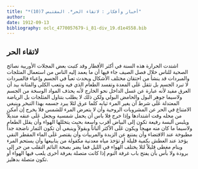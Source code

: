 ```yaml
---
title: "*أخبار وأفكار : لاتقاء الحر*. المقتبس 7(10)"
author: 
date: 1912-09-13
bibliography: oclc_4770057679-i_81-div_19.d1e4558.bib
---
```




##  لاتقاء الحر 


 اشتدت الحرارة هذه السنة في أكثر الأقطار وقد كتبت بعض المجلات الأوربية نصائح الصحية للناس خلال فصل الصيف جاء فيها أن ما يعمد إليه الناس من استعمال المثلجات   والمبردات قد ينشأ من احتقان مختلف الأشكال ويحدث تعباً في الجسم وإعياء فالمبردات لا تبرد الجسم بل تثقل عَلَى المعدة وتفسد الطعام الذي فيه وتتعب الكلى والمثانة بيد أن العرق مفيد لأنه عبارة عن غسل الداخل نحو الخارج لأنه يحذف المواد الوسخة من الجسم ولاسيما جوهر البول والحامض البولي ولكن ذلك لا يطلب بتناول المثلجات بل الرياضة المعتدلة عَلَى شرط أن يغير المرء ثيابه كلما عرق لئلا يبرد جسمه بهذا التبخر وينبغي الامتناع في الحر عن المشروبات الروحية وأن لا يتعرض المرء للشمس فلا يخرج إن أمكن من محله وقت اشتدادها وإذا خرج فلا باس أن يحمل شمسية ويجعل عَلَى عنقه منديلاً ويلبس ألبسة رفيعة تكون إلى البياض أقرب واسعة بحيث يتخللها الهواء وأن يقلل الطعام ولاسيما ما كان منه مهيجاً ويكون عَلَى الأكثر ألباناً وبقولاً وينبغي أن تكون الثمار ناضجة جداً مطبوخة عند الاقتضاء وأن يمتنع عن الزبدة والمربيات وأن يقتصر عَلَى الماء المقطر النقي يؤخذ عند العطش بكمية قليلة أو تؤخذ مياه معدنية مكفولة من ينابيعها وأن يستحم المرء وينام مغطى قليلاً لئلا يختلف الهواء في الليل فما يضر بصحة النائم التقلب من حر إلى برودة ولا بأس بأن يفتح باب غرفة النوم إذا كانت متصلة بغرفة أخرى يلعب فيها الهواء أو تكون متصلة بدهليز. 
